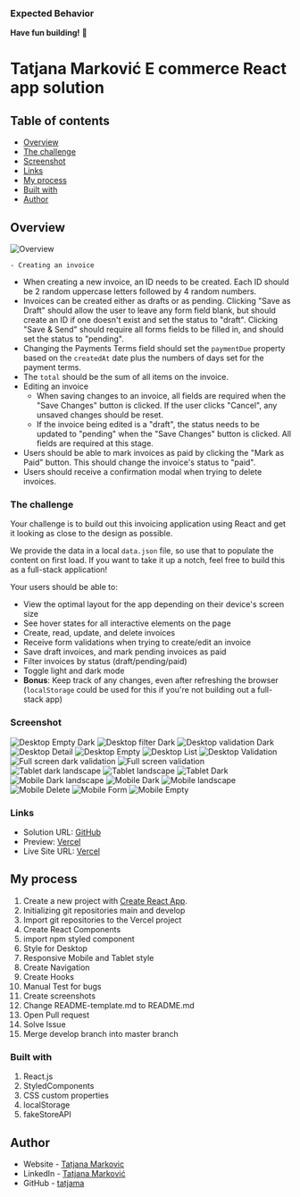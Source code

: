 
### Expected Behavior


**Have fun building!** 🚀

# Tatjana Marković E commerce React app solution

## Table of contents

  - [Overview](#overview)
  - [The challenge](#the-challenge)
  - [Screenshot](#screenshot)
  - [Links](#links)
  - [My process](#my-process)
  - [Built with](#built-with)
  - [Author](#author)

## Overview
![Overview](./screenshots/overview.jpg)

    - Creating an invoice
  - When creating a new invoice, an ID needs to be created. Each ID should be 2 random uppercase letters followed by 4 random numbers.
  - Invoices can be created either as drafts or as pending. Clicking "Save as Draft" should allow the user to leave any form field blank, but should create an ID if one doesn't exist and set the status to "draft". Clicking "Save & Send" should require all forms fields to be filled in, and should set the status to "pending".
  - Changing the Payments Terms field should set the `paymentDue` property based on the `createdAt` date plus the numbers of days set for the payment terms.
  - The `total` should be the sum of all items on the invoice.
- Editing an invoice
  - When saving changes to an invoice, all fields are required when the "Save Changes" button is clicked. If the user clicks "Cancel", any unsaved changes should be reset.
  - If the invoice being edited is a "draft", the status needs to be updated to "pending" when the "Save Changes" button is clicked. All fields are required at this stage.
- Users should be able to mark invoices as paid by clicking the "Mark as Paid" button. This should change the invoice's status to "paid".
- Users should receive a confirmation modal when trying to delete invoices.

### The challenge

Your challenge is to build out this invoicing application using React and get it looking as close to the design as possible.

We provide the data in a local `data.json` file, so use that to populate the content on first load. If you want to take it up a notch, feel free to build this as a full-stack application!

Your users should be able to:

- View the optimal layout for the app depending on their device's screen size
- See hover states for all interactive elements on the page
- Create, read, update, and delete invoices
- Receive form validations when trying to create/edit an invoice
- Save draft invoices, and mark pending invoices as paid
- Filter invoices by status (draft/pending/paid)
- Toggle light and dark mode
- **Bonus**: Keep track of any changes, even after refreshing the browser (`localStorage` could be used for this if you're not building out a full-stack app)


### Screenshot

![Desktop Empty Dark ](./screenshots/dt-dark-empty.png)
![Desktop filter Dark ](./screenshots/dt-dark-filter.png)
![Desktop validation Dark ](./screenshots/dt-dark-validation.png)
![Desktop  Detail ](./screenshots/dt-detail.png)
![Desktop Empty  ](./screenshots/dt-empty.png)
![Desktop List ](./screenshots/dt-list.png)
![Desktop Validation ](./screenshots/dt-validation.png)
![Full screen dark validation](./screenshots/full-dark-validation.png)
![Full screen validation](./screenshots/full-validation.png)
![Tablet dark landscape ](./screenshots/tablet-dark-ls.png)
![Tablet landscape ](./screenshots/tablet-ls.png)
![Tablet Dark ](./screenshots/tablet-dark.png)
![Mobile Dark landscape ](./screenshots/mobile-dark-ls.png)
![Mobile Dark ](./screenshots/mobile-dark-form.png)
![Mobile landscape ](./screenshots/mobile-ls.png)
![Mobile Delete](./screenshots/mobile-delete.png)
![Mobile Form ](./screenshots/mobile-form.png)
![Mobile Empty](./screenshots/mobile-empty.png)

### Links

- Solution URL: [GitHub](https://github.com/tatjama/zadatak10-invoice-app-react/tree/develop)
- Preview: [Vercel](https://zadatak10-invoice-app-react-6v1hbur1k-tatjana.vercel.app/)
- Live Site URL: [Vercel](https://zadatak10-invoice-app-react.vercel.app/)

## My process

1. Create a new project with [Create React App](https://github.com/facebook/create-react-app).
2. Initializing git repositories main and develop
3. Import git repositories to the Vercel project
4. Create React Components
5. import npm styled component
6. Style for Desktop 
7. Responsive Mobile and Tablet style
8. Create Navigation
9. Create Hooks
10. Manual Test for bugs
11. Create screenshots
12. Change README-template.md to README.md
13. Open Pull request
14. Solve Issue
15. Merge develop branch into master branch
### Built with

1. React.js
2. StyledComponents
3. CSS custom properties
4. localStorage
5. fakeStoreAPI
## Author

- Website - [Tatjana Markovic](https://my-react-portfolio-tatjana.vercel.app/)
- LinkedIn - [Tatjana Marković](https://www.linkedin.com/in/tatjana-markovi%C4%87-919501189/)
- GitHub - [tatjama](https://github.com/tatjama)

